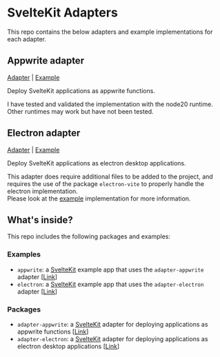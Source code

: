 # SvelteKit Adapters

This repo contains the below adapters and example implementations for each adapter.

## Appwrite adapter

[Adapter](https://github.com/LukeHagar/sveltekit-adapters/tree/main/packages/adapter-appwrite) | [Example](https://github.com/LukeHagar/sveltekit-adapters/tree/main/examples/appwrite)  

Deploy SvelteKit applications as appwrite functions.

I have tested and validated the implementation with the node20 runtime. Other runtimes may work but have not been tested.

## Electron adapter

[Adapter](https://github.com/LukeHagar/sveltekit-adapters/tree/main/packages/adapter-electron) | [Example](https://github.com/LukeHagar/sveltekit-adapters/tree/main/examples/electron)  

Deploy SvelteKit applications as electron desktop applications.

This adapter does require additional files to be added to the project, and requires the use of the package `electron-vite` to properly handle the electron implementation.  
Please look at the [example](https://github.com/LukeHagar/sveltekit-adapters/tree/main/examples/electron) implementation for more information.

## What's inside?

This repo includes the following packages and examples:

### Examples

- `appwrite`: a [SvelteKit](https://kit.svelte.dev) example app that uses the `adapter-appwrite` adapter [[Link](https://github.com/LukeHagar/sveltekit-adapters/tree/main/examples/appwrite)]  
- `electron`: a [SvelteKit](https://kit.svelte.dev) example app that uses the `adapter-electron` adapter [[Link](https://github.com/LukeHagar/sveltekit-adapters/tree/main/examples/electron)]

### Packages

- `adapter-appwrite`: a [SvelteKit](https://kit.svelte.dev) adapter for deploying applications as appwrite functions [[Link](https://github.com/LukeHagar/sveltekit-adapters/tree/main/packages/adapter-appwrite)]
- `adapter-electron`: a [SvelteKit](https://kit.svelte.dev) adapter for deploying applications as electron desktop applications [[Link](https://github.com/LukeHagar/sveltekit-adapters/tree/main/packages/adapter-electron)]